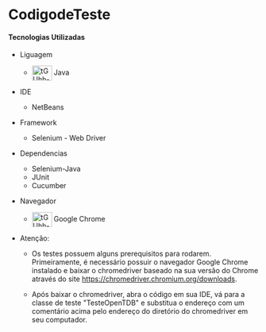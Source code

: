 # CodigodeTeste

#### Tecnologias Utilizadas
                

+ Liguagem
    + <img align="center" alt="tGUhh-JAVA" height="30" width="40" src="https://cdn.jsdelivr.net/gh/devicons/devicon/icons/java/java-original.svg"/> Java
    
+ IDE
    + NetBeans  

+ Framework 
    + Selenium - Web Driver  
    
+ Dependencias
    + Selenium-Java
    + JUnit
    + Cucumber

+ Navegador
    + <img align="center" alt="tGUhh-JAVA" height="30" width="40" src="https://cdn.jsdelivr.net/gh/devicons/devicon/icons/chrome/chrome-original.svg"/> Google Chrome  



+ Atenção:
  
    + Os testes possuem alguns prerequisitos para rodarem. Primeiramente, é necessário possuir o navegador Google Chrome instalado e baixar o chromedriver baseado na sua versão do Chrome através do site https://chromedriver.chromium.org/downloads.
     
    + Após baixar o chromedriver, abra o código em sua IDE, vá para a classe de teste "TesteOpenTDB" e substitua o endereço com um comentário acima pelo endereço do diretório do chromedriver em seu computador.
